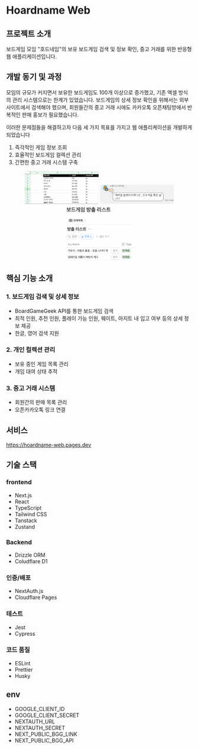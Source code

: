 # Hoardname Web

## 프로젝트 소개
보드게임 모임 "호드네임"의 보유 보드게임 검색 및 정보 확인, 중고 거래를 위한 반응형 웹 애플리케이션입니다.

## 개발 동기 및 과정

모임의 규모가 커지면서 보유한 보드게임도 100개 이상으로 증가했고, 기존 엑셀 방식의 관리 시스템으로는 한계가 있었습니다. 보드게임의 상세 정보 확인을 위해서는 외부 사이트에서 검색해야 했으며, 회원들간의 중고 거래 시에도 카카오톡 오픈채팅방에서 반복적인 판매 홍보가 필요했습니다.

이러한 문제점들을 해결하고자 다음 세 가지 목표를 가지고 웹 애플리케이션을 개발하게 되었습니다
1.  즉각적인 게임 정보 조회
2. 효율적인 보드게임 컬렉션 관리
3. 간편한 중고 거래 시스템 구축
<p align="center">
  <img src="public/readme/gameList.png" width="200" alt="게임 목록 엑셀">
  <img src="public/readme/kakaotalkTrade.jpeg" width="200" alt="카카오톡을 통한 중고 거래">
   <img src="public/readme/personalTrade.png" width="200" alt="카카오톡을 통한 중고 거래2">
</p>

## 핵심 기능 소개

### 1. 보드게임 검색 및 상세 정보
- BoardGameGeek API를 통한 보드게임 검색
- 최적 인원, 추천 인원, 플레이 가능 인원, 웨이트, 아지트 내 입고 여부 등의 상세 정보 제공
- 한글, 영어 검색 지원

### 2. 개인 컬렉션 관리
- 보유 중인 게임 목록 관리
- 개임 대여 상태 추적

### 3. 중고 거래 시스템
- 회원간의 판매 목록 관리
- 오픈카카오톡 링크 연결

## 서비스
https://hoardname-web.pages.dev

## 기술 스택

### frontend
- Next.js 
- React
- TypeScript
- Tailwind CSS
- Tanstack
- Zustand

### Backend
- Drizzle ORM
- Coludflare D1

### 인증/배포
- NextAuth.js
- Cloudflare Pages

### 테스트
- Jest
- Cypress

### 코드 품질
- ESLint
- Prettier
- Husky

## env
- GOOGLE_CLIENT_ID
- GOOGLE_CLIENT_SECRET
- NEXTAUTH_URL
- NEXTAUTH_SECRET
- NEXT_PUBLIC_BGG_LINK
- NEXT_PUBLIC_BGG_API